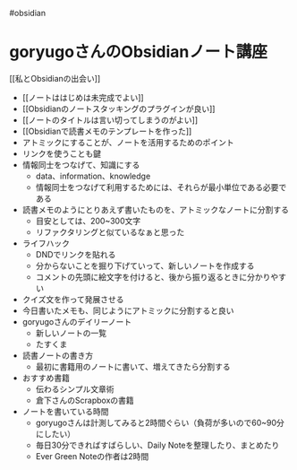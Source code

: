 #obsidian
# goryugoさんのObsidianノート講座

[[私とObsidianの出会い]]

- [[ノートははじめは未完成でよい]]
- [[Obsidianのノートスタッキングのプラグインが良い]]
- [[ノートのタイトルは言い切ってしまうのがよい]]
- [[Obsidianで読書メモのテンプレートを作った]]
- アトミックにすることが、ノートを活用するためのポイント
- リンクを使うことも鍵
- 情報同士をつなげて、知識にする
  - data、information、knowledge
  - 情報同士をつなげて利用するためには、それらが最小単位である必要である
- 読書メモのようにとりあえず書いたものを、アトミックなノートに分割する
  - 目安としては、200~300文字
  - リファクタリングと似ているなぁと思った
- ライフハック
  - DNDでリンクを貼れる
  - 分からないことを掘り下げていって、新しいノートを作成する
  - コメントの先頭に絵文字を付けると、後から振り返るときに分かりやすい
- クイズ文を作って発展させる
- 今日書いたメモも、同じようにアトミックに分割すると良い
- goryugoさんのデイリーノート
  - 新しいノートの一覧
  - たすくま
- 読書ノートの書き方
  - 最初に書籍用のノートに書いて、増えてきたら分割する
- おすすめ書籍
  - 伝わるシンプル文章術
  - 倉下さんのScrapboxの書籍
- ノートを書いている時間
  - goryugoさんは計測してみると2時間ぐらい（負荷が多いので60~90分にしたい）
  - 毎日30分できればすばらしい、Daily Noteを整理したり、まとめたり
  - Ever Green Noteの作者は2時間